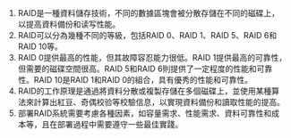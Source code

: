 1. RAID是一種資料儲存技術，不同的數據區塊會被分散存儲在不同的磁碟上，以提高資料備份和读写性能。 
2. RAID可以分為幾種不同的等級，包括RAID 0、RAID 1、RAID 5、RAID 6和RAID 10等。 
3. RAID 0提供最高的性能，但其故障容忍能力很低。RAID 1提供最高的可靠性，但需要的磁碟空間很高。RAID 5和RAID 6則提供了一定程度的性能和可靠性。RAID 10是RAID 1和RAID 0的組合，具有優秀的性能和可靠性。 
4. RAID的工作原理是通過將資料分散或複製存儲在多個磁碟上，並使用某種算法來計算出紅豆、奇偶校验等校驗信息，以實現資料備份和讀取性能的提高。 
5. 部署RAID系統需要考慮各種因素，如容量需求、性能需求、資料可靠性和成本等，且在部署過程中需要遵守一些最佳實踐。